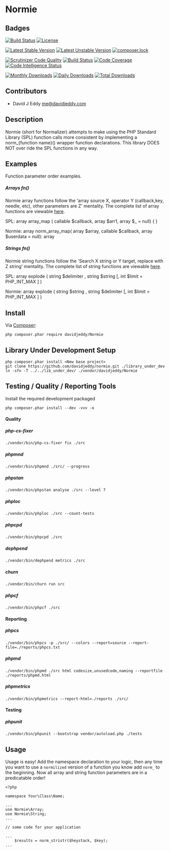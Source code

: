 # Normie

## Badges
[![Build Status](https://semaphoreci.com/api/v1/davidjeddy/normie/branches/master/shields_badge.svg)](https://semaphoreci.com/davidjeddy/normie)
[![License](https://poser.pugx.org/davidjeddy/normie/license?format=flat-square)](https://packagist.org/packages/davidjeddy/normie)

[![Latest Stable Version](https://poser.pugx.org/davidjeddy/normie/v/stable?format=flat-square)](https://packagist.org/packages/davidjeddy/normie)
[![Latest Unstable Version](https://poser.pugx.org/davidjeddy/normie/v/unstable?format=flat-square)](https://packagist.org/packages/davidjeddy/normie)
[![composer.lock](https://poser.pugx.org/davidjeddy/normie/composerlock?format=flat-square)](https://packagist.org/packages/davidjeddy/normie)

[![Scrutinizer Code Quality](https://scrutinizer-ci.com/g/davidjeddy/normie/badges/quality-score.png?b=master)](https://scrutinizer-ci.com/g/davidjeddy/normie/?branch=master)
[![Build Status](https://scrutinizer-ci.com/g/davidjeddy/normie/badges/build.png?b=master)](https://scrutinizer-ci.com/g/davidjeddy/normie/build-status/master)
[![Code Coverage](https://scrutinizer-ci.com/g/davidjeddy/normie/badges/coverage.png?b=master)](https://scrutinizer-ci.com/g/davidjeddy/normie/?branch=master)
[![Code Intelligence Status](https://scrutinizer-ci.com/g/davidjeddy/normie/badges/code-intelligence.svg?b=master)](https://scrutinizer-ci.com/code-intelligence)

[![Monthly Downloads](https://poser.pugx.org/davidjeddy/normie/d/monthly?format=flat-square)](https://packagist.org/packages/davidjeddy/normie)
[![Daily Downloads](https://poser.pugx.org/davidjeddy/normie/d/daily?format=flat-square)](https://packagist.org/packages/davidjeddy/normie)
[![Total Downloads](https://poser.pugx.org/davidjeddy/normie/downloads?format=flat-square)](https://packagist.org/packages/davidjeddy/normie)

## Contributors
 - David J Eddy <me@davidjeddy.com>
 
## Description
Normie (short for Normalizer) attempts to make using the PHP Standard Library (SPL) function calls more consistent by implementing a norm_{function name}() wrapper function declarations. This library DOES NOT over ride the SPL functions in any way.

## Examples
Function parameter order examples.

##### Arrays fn()

Normie array functions follow the 'array source X, operator Y (callback,key, needle, etc), other parameters are Z' mentality. The complete list of array functions are viewable [here](./src/Atrings.php).

SPL:    array array_map     ( callable $callback, array $arr1, array $_ = null) { }

Normie: array norm_array_map( array $array, callable $callback, array $userdata = null): array

##### Strings fn()

Normie string functions follow the 'Search X string or Y target, replace with Z string' mentality. The complete list of  string functions are viewable [here](./src/Strings.php).

SPL:    array explode ( string $delimiter , string $string [, int $limit = PHP_INT_MAX ] )

Normie: array explode ( string $string , string $delimiter [, int $limit = PHP_INT_MAX ] )


## Install

Via [Composer](https://getcomposer.org):

    php composer.phar require davidjeddy/Normie
    
## Library Under Development Setup

    php composer.phar install <New base project>
    git clone https://github.com/davidjeddy/normie.git ./library_under_dev
    ln -sfn -T ../../lib_under_dev/ ./vendor/davidjeddy/Normie

## Testing / Quality / Reporting Tools


Install the required development packaged

    php composer.phar install --dev -vvv -o
    
#### Quality

##### php-cs-fixer

    ./vendor/bin/php-cs-fixer fix ./src

##### phpmnd

    ./vendor/bin/phpmnd ./src/ --progress

##### phpstan

    ./vendor/bin/phpstan analyse ./src --level 7

##### phploc

    ./vendor/bin/phploc ./src --count-tests

##### phpcpd
    
    ./vendor/bin/phpcpd ./src

##### dephpend

    ./vendor/bin/dephpend metrics ./src

##### churn

    ./vendor/bin/churn run src

##### phpcf

    ./vendor/bin/phpcf ./src

#### Reporting

##### phpcs

    ./vendor/bin/phpcs -p ./src/ --colors --report=source --report-file=./reports/phpcs.txt

##### phpmd

    ./vendor/bin/phpmd ./src html codesize,unusedcode,naming --reportfile ./reports/phpmd.html

##### phpmetrics

    ./vendor/bin/phpmetrics --report-html=./reports ./src/

#### Testing

##### phpunit

    ./vendor/bin/phpunit --bootstrap vendor/autoload.php ./tests

## Usage
Usage is easy! Add the namespace declaration to your logic, then any time you want to use a `normilized` version of a function you know add `norm_` to the beginning. Now all array and string function parameters are in a predicatable order!

    <?php
    
    namespace Your\Class\Name;
    
    ...
    use Normie\Array;
    use Normie\String;
    ...
    
    // some code for your application
    
    ...
        $results = norm_stristr($heystack, $key);
    ...
